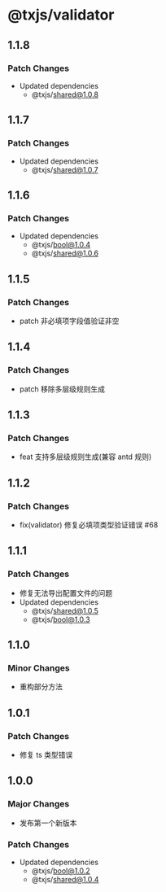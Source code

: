 # @txjs/validator

## 1.1.8

### Patch Changes

- Updated dependencies
  - @txjs/shared@1.0.8

## 1.1.7

### Patch Changes

- Updated dependencies
  - @txjs/shared@1.0.7

## 1.1.6

### Patch Changes

- Updated dependencies
  - @txjs/bool@1.0.4
  - @txjs/shared@1.0.6

## 1.1.5

### Patch Changes

- patch 非必填项字段值验证非空

## 1.1.4

### Patch Changes

- patch 移除多层级规则生成

## 1.1.3

### Patch Changes

- feat 支持多层级规则生成(兼容 antd 规则)

## 1.1.2

### Patch Changes

- fix(validator) 修复必填项类型验证错误 #68

## 1.1.1

### Patch Changes

- 修复无法导出配置文件的问题
- Updated dependencies
  - @txjs/shared@1.0.5
  - @txjs/bool@1.0.3

## 1.1.0

### Minor Changes

- 重构部分方法

## 1.0.1

### Patch Changes

- 修复 ts 类型错误

## 1.0.0

### Major Changes

- 发布第一个新版本

### Patch Changes

- Updated dependencies
  - @txjs/bool@1.0.2
  - @txjs/shared@1.0.4
